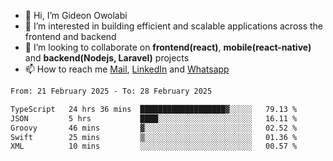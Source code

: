 - 👋 Hi, I’m Gideon Owolabi
- 👀 I’m interested in building efficient and scalable applications across the frontend and backend
- 💞️ I’m looking to collaborate on <b>frontend(react)</b>, <b>mobile(react-native)</b> and <b>backend(Nodejs, Laravel)</b> projects
- 📫 How to reach me <a href="mailto:gideoniyin2021@gmail.com">Mail</a>, <a href="https://www.linkedin.com/in/gideon-owolabi-9b667a232/">LinkedIn</a> and <a href="https://wa.me/2348055377085">Whatsapp</a>

<!---
gude1/gude1 is a ✨ special ✨ repository because its `README.md` (this file) appears on your GitHub profile.
You can click the Preview link to take a look at your changes.
--->

<!--START_SECTION:waka-->

```txt
From: 21 February 2025 - To: 28 February 2025

TypeScript   24 hrs 36 mins  ███████████████████▓░░░░░   79.13 %
JSON         5 hrs           ████░░░░░░░░░░░░░░░░░░░░░   16.11 %
Groovy       46 mins         ▓░░░░░░░░░░░░░░░░░░░░░░░░   02.52 %
Swift        25 mins         ▒░░░░░░░░░░░░░░░░░░░░░░░░   01.36 %
XML          10 mins         ░░░░░░░░░░░░░░░░░░░░░░░░░   00.57 %
```

<!--END_SECTION:waka-->
